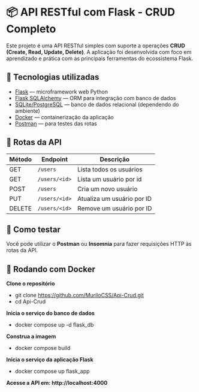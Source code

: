 # 📦 API RESTful com Flask - CRUD Completo

Este projeto é uma API RESTful simples com suporte a operações **CRUD (Create, Read, Update, Delete)**. A aplicação foi desenvolvida com foco em aprendizado e prática com as principais ferramentas do ecossistema Flask.

## 🚀 Tecnologias utilizadas

- [Flask](https://flask.palletsprojects.com/) — microframework web Python
- [Flask SQLAlchemy](https://flask-sqlalchemy.palletsprojects.com/) — ORM para integração com banco de dados
- [SQLite/PostgreSQL](https://www.sqlite.org/index.html) — banco de dados relacional (dependendo do ambiente)
- [Docker](https://www.docker.com/) — containerização da aplicação
- [Postman](https://www.postman.com/) — para testes das rotas

## 📡 Rotas da API

| Método | Endpoint        | Descrição                  |
|--------|------------------|-----------------------------|
| GET    | `/users`         | Lista todos os usuários     |
| GET    | `/users/<id>`    | Lista um usuário por id     |
| POST   | `/users`         | Cria um novo usuário        |
| PUT    | `/users/<id>`    | Atualiza um usuário por ID  |
| DELETE | `/users/<id>`    | Remove um usuário por ID    |

## 🧪 Como testar

Você pode utilizar o **Postman** ou **Insomnia** para fazer requisições HTTP às rotas da API.

## 🐳 Rodando com Docker

**Clone o repositório**

+ git clone https://github.com/MuriloCSS/Api-Crud.git
+ cd Api-Crud

**Inicia o serviço do banco de dados**

+ docker compose up -d flask_db 

**Construa a imagem**

+ docker compose build

**Inicia o serviço da aplicação Flask**

+ docker compose up flask_app

**Acesse a API em: http://localhost:4000**


